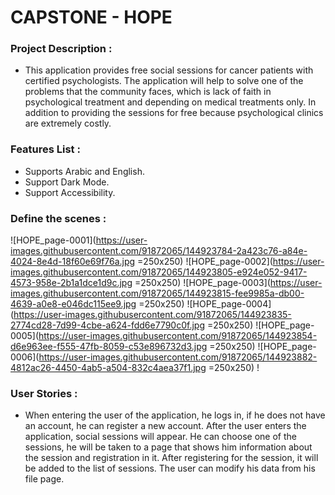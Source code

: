 # CAPSTONE - HOPE

### Project Description :

- This application provides free social sessions for cancer patients with certified psychologists. The application will help to solve one of the problems that the community faces, which is lack of faith in psychological treatment and depending on medical treatments only. In addition to providing the sessions for free because psychological clinics are extremely costly.


### Features List :

- Supports Arabic and English.
- Support Dark Mode.
- Support Accessibility.



### Define the scenes :

![HOPE_page-0001](https://user-images.githubusercontent.com/91872065/144923784-2a423c76-a84e-4024-8e4d-18f60e69f76a.jpg =250x250) ![HOPE_page-0002](https://user-images.githubusercontent.com/91872065/144923805-e924e052-9417-4573-958e-2b1a1dce1d9c.jpg =250x250) ![HOPE_page-0003](https://user-images.githubusercontent.com/91872065/144923815-fee9985a-db00-4639-a0e8-e046dc115ee9.jpg =250x250) ![HOPE_page-0004](https://user-images.githubusercontent.com/91872065/144923835-2774cd28-7d99-4cbe-a624-fdd6e7790c0f.jpg =250x250) ![HOPE_page-0005](https://user-images.githubusercontent.com/91872065/144923854-d6e963ee-f555-47fb-8059-c53e896732d3.jpg =250x250) ![HOPE_page-0006](https://user-images.githubusercontent.com/91872065/144923882-4812ac26-4450-4ab5-a504-832c4aea37f1.jpg =250x250) !






### User Stories :

- When entering the user of the application, he logs in, if he does not have an account, he can register a new account. After the user enters the application, social sessions will appear. He can choose one of the sessions, he will be taken to a page that shows him information about the session and registration in it. After registering for the session, it will be added to the list of sessions. The user can modify his data from his file page. 


 

